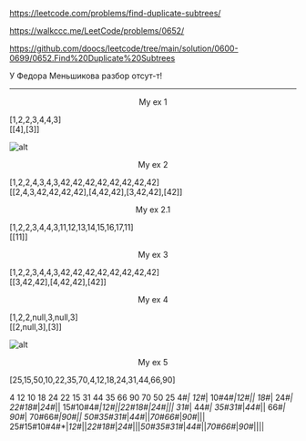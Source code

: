 https://leetcode.com/problems/find-duplicate-subtrees/

https://walkccc.me/LeetCode/problems/0652/

https://github.com/doocs/leetcode/tree/main/solution/0600-0699/0652.Find%20Duplicate%20Subtrees

У Федора Меньшикова разбор отсут-т!

_________

<p align="center">My ex 1</p>

[1,2,2,3,4,4,3]  
[[4],[3]]

![ alt](https://assets.leetcode.com/uploads/2021/02/19/symtree1.jpg)

<p align="center">My ex 2</p>

[1,2,2,4,3,4,3,42,42,42,42,42,42,42,42]  
[[2,4,3,42,42,42,42],[4,42,42],[3,42,42],[42]]

<p align="center">My ex 2.1</p>

[1,2,2,3,4,4,3,11,12,13,14,15,16,17,11]  
[[11]]

<p align="center">My ex 3</p>

[1,2,2,3,4,4,3,42,42,42,42,42,42,42,42]  
[[3,42,42],[4,42,42],[42]]

<p align="center">My ex 4</p>

[1,2,2,null,3,null,3]  
[[2,null,3],[3]]

![ alt](https://assets.leetcode.com/uploads/2021/02/19/symtree2.jpg)

<p align="center">My ex 5</p>

[25,15,50,10,22,35,70,4,12,18,24,31,44,66,90]

4
12
10
18
24
22
15
31
44
35
66
90
70
50
25
4#*|
12#*|
10#4#*|*12#*||
18#*|
24#*|
22#18#*|*24#*||
15#10#4#*|*12#*||*22#18#*|*24#*|||
31#*|
44#*|
35#31#*|*44#*||
66#*|
90#*|
70#66#*|*90#*||
50#35#31#*|*44#*||*70#66#*|*90#*|||
25#15#10#4#*|*12#*||*22#18#*|*24#*|||*50#35#31#*|*44#*||*70#66#*|*90#*||||
